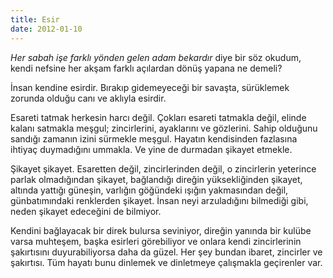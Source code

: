 ```yaml
---
title: Esir
date: 2012-01-10
---
```


*Her sabah işe farklı yönden gelen adam bekardır* diye bir söz okudum,
kendi nefsine her akşam farklı açılardan dönüş yapana ne demeli?

İnsan kendine esirdir. Bırakıp gidemeyeceği bir savaşta, sürüklemek
zorunda olduğu canı ve aklıyla esirdir.

Esareti tatmak herkesin harcı değil. Çokları esareti tatmakla değil,
elinde kalanı satmakla meşgul; zincirlerini, ayaklarını ve gözlerini.
Sahip olduğunu sandığı zamanın izini sürmekle meşgul. Hayatın
kendisinden fazlasına ihtiyaç duymadığını ummakla. Ve yine de durmadan
şikayet etmekle.

Şikayet şikayet. Esaretten değil, zincirlerinden değil, o zincirlerin
yeterince parlak olmadığından şikayet, bağlandığı direğin yüksekliğinden
şikayet, altında yattığı güneşin, varlığın göğündeki ışığın yakmasından
değil, günbatımındaki renklerden şikayet. İnsan neyi arzuladığını
bilmediği gibi, neden şikayet edeceğini de bilmiyor.

Kendini bağlayacak bir direk bulursa seviniyor, direğin yanında bir
kulübe varsa muhteşem, başka esirleri görebiliyor ve onlara kendi
zincirlerinin şakırtısını duyurabiliyorsa daha da güzel. Her şey bundan
ibaret, zincirler ve şakırtısı. Tüm hayatı bunu dinlemek ve dinletmeye
çalışmakla geçirenler var.

